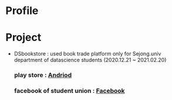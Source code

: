 Profile
=========
   
   
Project
========    
<!--
* Fracture incidence in children after developing atopic dermatitis or food allergy
* Effect of colonscopy for preventing Colon Cancer among fourties (2020.12.18 ~ )
-->
* DSbookstore : used book trade platform only for Sejong.univ department of datascience students (2020.12.21 ~ 2021.02.20)   
  ### play store : [Andriod](https://play.google.com/store/apps/details?id=com.martini.DSbookstore)   
  ### facebook of student union : [Facebook](https://ar-ar.facebook.com/permalink.php?story_fbid=2915189342139858&id=1815815088743961)

<!--
**Sunyeup-Kim/Sunyeup-Kim** is a ✨ _special_ ✨ repository because its `README.md` (this file) appears on your GitHub profile.

Here are some ideas to get you started:

- 🔭 I’m currently working on ...
- 🌱 I’m currently learning ...
- 👯 I’m looking to collaborate on ...
- 🤔 I’m looking for help with ...
- 💬 Ask me about ...
- 📫 How to reach me: ...
- 😄 Pronouns: ...
- ⚡ Fun fact: ...
-->
